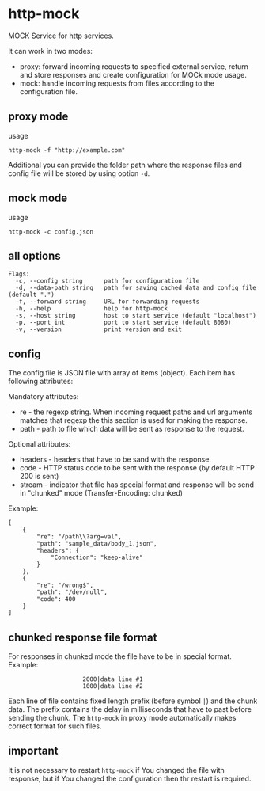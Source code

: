 # http-mock
MOCK Service for http services.

It can work in two modes:

- proxy: forward incoming requests to specified external service, return and store responses and create configuration for MOCk mode usage.
- mock: handle incoming requests from files according to the configuration file. 

## proxy mode

usage
```
http-mock -f "http://example.com" 
```
Additional you can provide the folder path where the response files and config file will be stored by using option `-d`.

## mock mode

usage
```
http-mock -c config.json
```

## all options

```
Flags:
  -c, --config string      path for configuration file
  -d, --data-path string   path for saving cached data and config file (default ".")
  -f, --forward string     URL for forwarding requests
  -h, --help               help for http-mock
  -s, --host string        host to start service (default "localhost")
  -p, --port int           port to start service (default 8080)
  -v, --version            print version and exit
```

## config

The config file is JSON file with array of items (object). Each item has following attributes:

Mandatory attributes:
- re - the regexp string. When incoming request paths and url arguments matches that regexp the this section is used for making the response.
- path - path to file which data will be sent as response to the request.

Optional attributes:
- headers - headers that have to be sand with the response.
- code - HTTP status code to be sent with the response (by default HTTP 200 is sent)
- stream - indicator that file has special format and response will be send in "chunked" mode (Transfer-Encoding: chunked)

Example:
```
[
    {
        "re": "/path\\?arg=val",
        "path": "sample_data/body_1.json",
        "headers": {
            "Connection": "keep-alive"
        }
    },
    {
        "re": "/wrong$",
        "path": "/dev/null",
        "code": 400
    }
]
```
## chunked response file format
For responses in chunked mode the file have to be in special format. Example:
```
                     2000|data line #1
                     1000|data line #2
```
Each line of file contains fixed length prefix (before symbol `|`) and the chunk data.
The prefix contains the delay in milliseconds that have to past before sending the chunk.
The `http-mock` in proxy mode automatically makes correct format for such files.

## important
It is not necessary to restart `http-mock` if You changed the file with response, but if You changed the configuration then thr restart is required. 